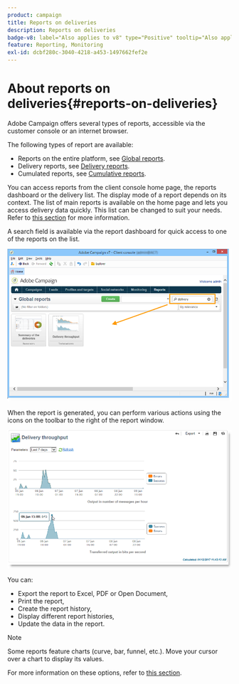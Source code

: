 ```yaml
---
product: campaign
title: Reports on deliveries
description: Reports on deliveries
badge-v8: label="Also applies to v8" type="Positive" tooltip="Also applies to Campaign v8"
feature: Reporting, Monitoring
exl-id: dcbf280c-3040-4218-a453-1497662fef2e
---
```

# About reports on deliveries{#reports-on-deliveries}

 

Adobe Campaign offers several types of reports, accessible via the customer console or an internet browser.

The following types of report are available:

* Reports on the entire platform, see [Global reports](../../reporting/using/global-reports.md).
* Delivery reports, see [Delivery reports](../../reporting/using/delivery-reports.md).
* Cumulated reports, see [Cumulative reports](../../reporting/using/cumulative-reports.md).

You can access reports from the client console home page, the reports dashboard or the delivery list. The display mode of a report depends on its context. The list of main reports is available on the home page and lets you access delivery data quickly. This list can be changed to suit your needs. Refer to [this section](../../reporting/using/about-reports-creation-in-campaign.md) for more information.


A search field is available via the report dashboard for quick access to one of the reports on the list.

![](assets/s_ncs_user_report_searchfield.png)

When the report is generated, you can perform various actions using the icons on the toolbar to the right of the report window.

![](assets/s_ncs_user_report_toolbar.png)

You can:

* Export the report to Excel, PDF or Open Document,
* Print the report,
* Create the report history,
* Display different report histories,
* Update the data in the report.

>[!NOTE]
>
>Some reports feature charts (curve, bar, funnel, etc.). Move your cursor over a chart to display its values.

For more information on these options, refer to [this section](../../reporting/using/about-adobe-campaign-reporting-tools.md).

